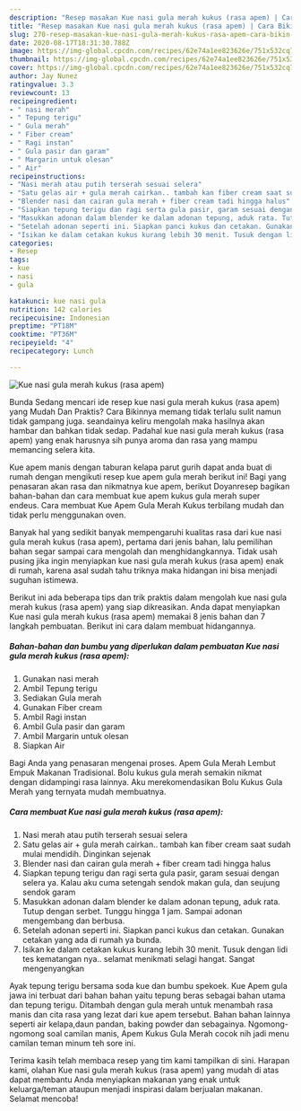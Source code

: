 ```yaml
---
description: "Resep masakan Kue nasi gula merah kukus (rasa apem) | Cara Bikin Kue nasi gula merah kukus (rasa apem) Yang Sempurna"
title: "Resep masakan Kue nasi gula merah kukus (rasa apem) | Cara Bikin Kue nasi gula merah kukus (rasa apem) Yang Sempurna"
slug: 270-resep-masakan-kue-nasi-gula-merah-kukus-rasa-apem-cara-bikin-kue-nasi-gula-merah-kukus-rasa-apem-yang-sempurna
date: 2020-08-17T18:31:30.788Z
image: https://img-global.cpcdn.com/recipes/62e74a1ee823626e/751x532cq70/kue-nasi-gula-merah-kukus-rasa-apem-foto-resep-utama.jpg
thumbnail: https://img-global.cpcdn.com/recipes/62e74a1ee823626e/751x532cq70/kue-nasi-gula-merah-kukus-rasa-apem-foto-resep-utama.jpg
cover: https://img-global.cpcdn.com/recipes/62e74a1ee823626e/751x532cq70/kue-nasi-gula-merah-kukus-rasa-apem-foto-resep-utama.jpg
author: Jay Nunez
ratingvalue: 3.3
reviewcount: 13
recipeingredient:
- " nasi merah"
- " Tepung terigu"
- " Gula merah"
- " Fiber cream"
- " Ragi instan"
- " Gula pasir dan garam"
- " Margarin untuk olesan"
- " Air"
recipeinstructions:
- "Nasi merah atau putih terserah sesuai selera"
- "Satu gelas air + gula merah cairkan.. tambah kan fiber cream saat sudah mulai mendidih. Dinginkan sejenak"
- "Blender nasi dan cairan gula merah + fiber cream tadi hingga halus"
- "Siapkan tepung terigu dan ragi serta gula pasir, garam sesuai dengan selera ya. Kalau aku cuma setengah sendok makan gula, dan seujung sendok garam"
- "Masukkan adonan dalam blender ke dalam adonan tepung, aduk rata. Tutup dengan serbet. Tunggu hingga 1 jam. Sampai adonan mengembang dan berbusa."
- "Setelah adonan seperti ini. Siapkan panci kukus dan cetakan. Gunakan cetakan yang ada di rumah ya bunda."
- "Isikan ke dalam cetakan kukus kurang lebih 30 menit. Tusuk dengan lidi tes kematangan nya.. selamat menikmati selagi hangat. Sangat mengenyangkan"
categories:
- Resep
tags:
- kue
- nasi
- gula

katakunci: kue nasi gula 
nutrition: 142 calories
recipecuisine: Indonesian
preptime: "PT18M"
cooktime: "PT36M"
recipeyield: "4"
recipecategory: Lunch

---
```



![Kue nasi gula merah kukus (rasa apem)](https://img-global.cpcdn.com/recipes/62e74a1ee823626e/751x532cq70/kue-nasi-gula-merah-kukus-rasa-apem-foto-resep-utama.jpg)

Bunda Sedang mencari ide resep kue nasi gula merah kukus (rasa apem) yang Mudah Dan Praktis? Cara Bikinnya memang tidak terlalu sulit namun tidak gampang juga. seandainya keliru mengolah maka hasilnya akan hambar dan bahkan tidak sedap. Padahal kue nasi gula merah kukus (rasa apem) yang enak harusnya sih punya aroma dan rasa yang mampu memancing selera kita.

Kue apem manis dengan taburan kelapa parut gurih dapat anda buat di rumah dengan mengikuti resep kue apem gula merah berikut ini! Bagi yang penasaran akan rasa dan nikmatnya kue apem, berikut Doyanresep bagikan bahan-bahan dan cara membuat kue apem kukus gula merah super endeus. Cara membuat Kue Apem Gula Merah Kukus terbilang mudah dan tidak perlu menggunakan oven.

Banyak hal yang sedikit banyak mempengaruhi kualitas rasa dari kue nasi gula merah kukus (rasa apem), pertama dari jenis bahan, lalu pemilihan bahan segar sampai cara mengolah dan menghidangkannya. Tidak usah pusing jika ingin menyiapkan kue nasi gula merah kukus (rasa apem) enak di rumah, karena asal sudah tahu triknya maka hidangan ini bisa menjadi suguhan istimewa.


Berikut ini ada beberapa tips dan trik praktis dalam mengolah kue nasi gula merah kukus (rasa apem) yang siap dikreasikan. Anda dapat menyiapkan Kue nasi gula merah kukus (rasa apem) memakai 8 jenis bahan dan 7 langkah pembuatan. Berikut ini cara dalam membuat hidangannya.

<!--inarticleads1-->

##### Bahan-bahan dan bumbu yang diperlukan dalam pembuatan Kue nasi gula merah kukus (rasa apem):

1. Gunakan  nasi merah
1. Ambil  Tepung terigu
1. Sediakan  Gula merah
1. Gunakan  Fiber cream
1. Ambil  Ragi instan
1. Ambil  Gula pasir dan garam
1. Ambil  Margarin untuk olesan
1. Siapkan  Air


Bagi Anda yang penasaran mengenai proses. Apem Gula Merah Lembut Empuk Makanan Tradisional. Bolu kukus gula merah semakin nikmat dengan didampingi rasa lainnya. Aku merekomendasikan Bolu Kukus Gula Merah yang ternyata mudah membuatnya. 

<!--inarticleads2-->

##### Cara membuat Kue nasi gula merah kukus (rasa apem):

1. Nasi merah atau putih terserah sesuai selera
1. Satu gelas air + gula merah cairkan.. tambah kan fiber cream saat sudah mulai mendidih. Dinginkan sejenak
1. Blender nasi dan cairan gula merah + fiber cream tadi hingga halus
1. Siapkan tepung terigu dan ragi serta gula pasir, garam sesuai dengan selera ya. Kalau aku cuma setengah sendok makan gula, dan seujung sendok garam
1. Masukkan adonan dalam blender ke dalam adonan tepung, aduk rata. Tutup dengan serbet. Tunggu hingga 1 jam. Sampai adonan mengembang dan berbusa.
1. Setelah adonan seperti ini. Siapkan panci kukus dan cetakan. Gunakan cetakan yang ada di rumah ya bunda.
1. Isikan ke dalam cetakan kukus kurang lebih 30 menit. Tusuk dengan lidi tes kematangan nya.. selamat menikmati selagi hangat. Sangat mengenyangkan


Ayak tepung terigu bersama soda kue dan bumbu spekoek. Kue Apem gula jawa ini terbuat dari bahan bahan yaitu tepung beras sebagai bahan utama dan tepung terigu. Ditambah dengan gula merah untuk menambah rasa manis dan cita rasa yang lezat dari kue apem tersebut. Bahan bahan lainnya seperti air kelapa,daun pandan, baking powder dan sebagainya. Ngomong-ngomong soal camilan manis, Apem Kukus Gula Merah cocok nih jadi menu camilan teman minum teh sore ini. 

Terima kasih telah membaca resep yang tim kami tampilkan di sini. Harapan kami, olahan Kue nasi gula merah kukus (rasa apem) yang mudah di atas dapat membantu Anda menyiapkan makanan yang enak untuk keluarga/teman ataupun menjadi inspirasi dalam berjualan makanan. Selamat mencoba!
